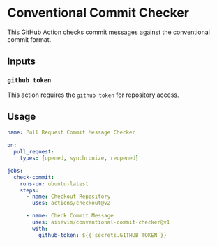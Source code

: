 # Conventional Commit Checker

This GitHub Action checks commit messages against the conventional commit format.

## Inputs

### `github token`

This action requires the `github token` for repository access.

## Usage

```yaml
name: Pull Request Commit Message Checker

on:
  pull_request:
    types: [opened, synchronize, reopened]

jobs:
  check-commit:
    runs-on: ubuntu-latest
    steps:
      - name: Checkout Repository
        uses: actions/checkout@v2

      - name: Check Commit Message
        uses: aisevim/conventional-commit-checker@v1
        with:
          github-token: ${{ secrets.GITHUB_TOKEN }}
```

